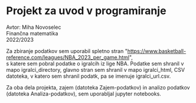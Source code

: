 # Projekt za uvod v programiranje
Avtor: Miha Novoselec  
Finančna matematika  
2022/2023  

Za zbiranje podatkov sem uporabil spletno stran "https://www.basketball-reference.com/leagues/NBA_2023_per_game.html",  
s katere sem pobral podatke o igralcih iz lige NBA.
Podatke sem shranil v mapo igralci_directory, glavno stran sem shranil v mapo igralci_html, 
CSV datoteka, v katero sem shranil podatk, pa se imenuje igralci_url.csv.  

Za oba dela projekta, zajem (datoteka Zajem-podatkov) in analizo podatkov (datoteka Analiza-podatkov), sem uporabljal jupyter notebooks.


